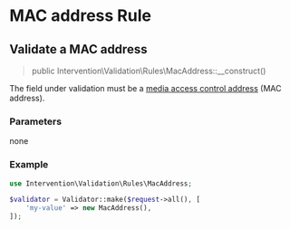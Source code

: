 # MAC address Rule
## Validate a MAC address

> public Intervention\Validation\Rules\MacAddress::__construct()

The field under validation must be a [media access control address](https://en.wikipedia.org/wiki/MAC_address) (MAC address).

### Parameters

none

### Example

```php
use Intervention\Validation\Rules\MacAddress;

$validator = Validator::make($request->all(), [
    'my-value' => new MacAddress(),
]);
```



